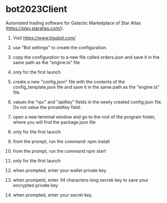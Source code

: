# bot2023Client

Automated trading software for Galactic Marketplace of Star Atlas (https://play.staratlas.com/).

1. Visit https://www.tigubot.com/
2. use "Bot settings" to create the configuration.
3. copy the configuration to a new file called orders.json and save it in the same path as the "engine.ts" file

3. only for the first launch
3. create a new "config.json" file with the contents of the config_template.json file and save it in the same path as the "engine.ts" file. 
3. values the "rpc" and "apiKey" fields in the newly created config.json file. Do not value the privateKey field.

6. open a new terminal window and go to the root of the program folder, where you will find the package.json file

6. only for the first launch
6. from the prompt, run the command: npm install

7. from the prompt, run the command npm start

7. only for the first launch
7. when prompted, enter your wallet private key.
7. when prompetd, enter 34 characters long secrek key to save your encrypted private key

8. when prompted, enter your secret key.
